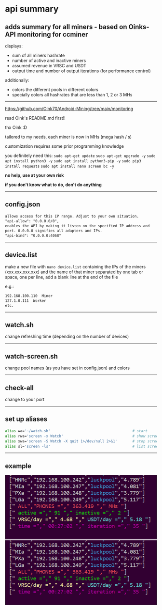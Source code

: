 # api summary
## adds summary for all miners - based on Oinks-API monitoring for ccminer
displays:
- sum of all miners hashrate
- number of active and inactive miners
- assumed revenue in VRSC and USDT
- output time and number of output iterations (for performance control)

additionally:
- colors the different pools in different colors
- specially colors all hashrates that are less than 1, 2 or 3 MHs

______________

https://github.com/Oink70/Android-Mining/tree/main/monitoring

read Oink's README.md first!!

thx Oink :D

tailored to my needs, each miner is now in MHs (mega hash / s)

customization requires some prior programming knowledge

you definitely need this:
`sudo apt-get update`
`sudo apt-get upgrade -y`
`sudo apt install python3 -y`
`sudo apt install python3-pip -y`
`sudo pip3 install requests`
`sudo apt install nano screen bc -y`


**no help, use at your own risk**

**if you don't know what to do, don't do anything**

______________
## config.json

```
allows access for this IP range. Adjust to your own situation.
"api-allow": "0.0.0.0/0",
enables the API by making it listen on the specified IP address and port. 0.0.0.0 signifies all adapters and IPs.
"api-bind": "0.0.0.0:4068"
```
______________
## device.list

make a new file with `nano device.list` containing the IPs of the miners (xxx.xxx.xxx.xxx) and the name of that miner separated by one tab or space, one per line, add a blank line at the end of the file

e.g.:
```
192.168.100.110  Miner
127.1.0.111  Worker
etc.

```
______________
## watch.sh

change refreshing time (depending on the number of devices)

______________
## watch-screen.sh

change pool names (as you have set in config.json) and colors

______________
## check-all

change to your port

______________
## set up aliases
```bash
alias wa='~/watch.sh'                                      # start
alias rwa='screen -x Watch'                                # show screen
alias xwa='screen -S Watch -X quit 1>/dev/null 2>&1'       # stop screens
alias sl='screen -ls'                                      # list screens
```

______________
## example

![README.md](api_summary1.png)
![README.md](api_summary1.png)


